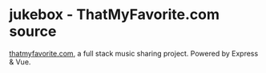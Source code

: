 # jukebox - ThatMyFavorite.com source
[thatmyfavorite.com](https://thatmyfavorite.com), a full stack music sharing project. Powered by Express & Vue.
